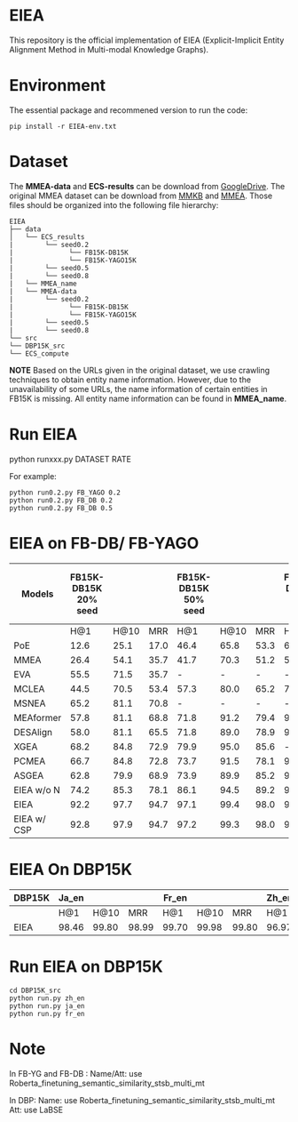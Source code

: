 # EIEA
This repository is the official implementation of EIEA (Explicit-Implicit Entity Alignment Method in Multi-modal Knowledge Graphs).


# Environment
The essential package and recommened version to run the code:
```
pip install -r EIEA-env.txt
```

# Dataset
The **MMEA-data** and **ECS-results** can be download from  [GoogleDrive](https://drive.google.com/drive/folders/1wfErYdAV93yxPtPHqkGanbmb_Ztv-LRU?usp=drive_link).
The original MMEA dataset can be download from  [MMKB](https://github.com/mniepert/mmkb) and [MMEA](https://github.com/lzxlin/mclea?tab=readme-ov-file).
Those files should be organized into the following file hierarchy:
```
EIEA
├── data
│   └── ECS_results
|        └── seed0.2
|              └── FB15K-DB15K
|              └── FB15K-YAGO15K
|        └── seed0.5
|        └── seed0.8
|   └── MMEA_name
|   └── MMEA-data
|        └── seed0.2
|              └── FB15K-DB15K
|              └── FB15K-YAGO15K
|        └── seed0.5
|        └── seed0.8
└── src
└── DBP15K_src
└── ECS_compute

```
**NOTE**
Based on the URLs given in the original dataset, we use crawling techniques to obtain entity name information. However, due to the unavailability of some URLs, the name information of certain entities in FB15K is missing. 
All entity name information can be found in **MMEA_name**.

# Run EIEA
python runxxx.py DATASET RATE 

For example: 
```
python run0.2.py FB_YAGO 0.2
python run0.2.py FB_DB 0.2
python run0.2.py FB_DB 0.5
```
# EIEA on FB-DB/ FB-YAGO

| Models         | FB15K-DB15K 20% seed |        |        | FB15K-DB15K 50% seed |        |        | FB15K-DB15K 80% seed |        |        | FB15K-YG15K 20% seed |        |        | FB15K-YG15K 50% seed |        |        | FB15K-YG15K 80% seed |        |        |
|----------------|----------------------|--------|--------|----------------------|--------|--------|----------------------|--------|--------|----------------------|--------|--------|----------------------|--------|--------|----------------------|--------|--------|
|                | H@1                  | H@10   | MRR    | H@1                  | H@10   | MRR    | H@1                  | H@10   | MRR    | H@1                  | H@10   | MRR    | H@1                  | H@10   | MRR    | H@1                  | H@10   | MRR    |
| PoE            | 12.6                 | 25.1   | 17.0   | 46.4                 | 65.8   | 53.3   | 66.6                 | 82.0   | 72.1   | 11.3                 | 22.9   | 15.4   | 34.7                 | 53.6   | 41.4   | 57.3                 | 74.6   | 63.5   |
| MMEA           | 26.4                 | 54.1   | 35.7   | 41.7                 | 70.3   | 51.2   | 59.0                 | 86.9   | 68.5   | 23.4                 | 48.0   | 31.7   | 40.3                 | 64.5   | 48.6   | 59.8                 | 83.9   | 68.2   |
| EVA            | 55.5                 | 71.5   | 35.7   | -                    | -      | -      | -                    | -      | -      | 10.2                 | 27.7   | 16.4   | 41.5                 | 60.3   | 48.5   | 53.7                 | 81.0   | 64.9   |
| MCLEA          | 44.5                 | 70.5   | 53.4   | 57.3                 | 80.0   | 65.2   | 73.0                 | 88.3   | 78.4   | 38.8                 | 64.1   | 47.4   | 57.4                 | 78.4   | 65.1   | 65.3                 | 83.5   | 71.5   |
| MSNEA          | 65.2                 | 81.1   | 70.8   | -                    | -      | -      | -                    | -      | -      | 44.2                 | 69.2   | 57.2   | 54.3                 | 75.9   | 61.6   | 65.3                 | 83.5   | 71.5   |
| MEAformer      | 57.8                 | 81.1   | 68.8   | 71.8                 | 91.2   | 79.4   | 92.1                 | 98.4   | 92.1   | 43.0                 | 61.2   | 51.2   | 47.8                 | 79.9   | 61.2   | 77.1                 | 88.7   | 82.7   |
| DESAlign       | 58.0                 | 81.1   | 65.5   | 71.8                 | 89.0   | 78.9   | 92.4                 | 98.4   | 92.1   | 47.1                 | 63.4   | 55.0   | 50.2                 | 77.7   | 61.7   | 77.0                 | 88.7   | 82.6   |
| XGEA           | 68.2                 | 84.8   | 72.9   | 79.9                 | 95.0   | 85.6   | -                    | -      | -      | 48.3                 | 64.4   | 57.9   | 61.2                 | 79.3   | 67.0   | 77.5                 | 94.6   | 84.7   |
| PCMEA          | 66.7                 | 84.8   | 72.8   | 73.7                 | 91.5   | 78.1   | 96.4                 | 100.0  | 85.8   | 51.4                 | 67.8   | 60.4   | 63.8                 | 85.8   | 72.1   | 75.5                 | 94.6   | 84.7   |
| ASGEA          | 62.8                 | 79.9   | 68.9   | 73.9                 | 89.9   | 85.2   | 92.7                 | 100.0  | 88.1   | 71.7                 | 84.8   | 77.6   | 71.9                 | 88.4   | 77.0   | 91.5                 | 98.8   | 91.1   |
| EIEA w/o N     | 74.2                 | 85.3   | 78.1   | 86.1                 | 94.5   | 89.2   | 94.5                 | 98.4   | 94.4   | 83.6                 | 94.1   | 86.9   | 86.7                 | 94.9   | 91.5   | 94.9                 | 99.8   | 98.9   |
| EIEA           | 92.2                 | 97.7   | 94.7   | 97.1                 | 99.4   | 98.0   | 99.7                 | 100.0  | 100.0  | 96.0                 | 97.7   | 97.0   | 98.2                 | 98.8   | 99.8   | 99.8                 | 100.0  | 99.8   |
| EIEA w/ CSP    | 92.8                 | 97.9   | 94.7   | 97.2                 | 99.3   | 98.0   | 99.7                 | 100.0  | 100.0  | 96.3                 | 98.8   | 97.2   | 97.6                 | 99.4   | 98.2   | 99.1                 | 99.9   | 99.1   |

# EIEA On DBP15K
| DBP15K  | Ja_en          |              |                |Fr_en         |                |              |Zh_en         |                |              |  
|---------|----------------|--------------|----------------|--------------|----------------|--------------|--------------|----------------|--------------|
|         | H@1            | H@10         | MRR            | H@1          | H@10           | MRR          | H@1          | H@10           | MRR          |
| EIEA    |   98.46        |   99.80      |   98.99        |   99.70      |   99.98        |   99.80      |   96.97      |   99.48        |   97.89      |

# Run EIEA on DBP15K
```
cd DBP15K_src
python run.py zh_en
python run.py ja_en
python run.py fr_en
```
# Note
In FB-YG and FB-DB :
  Name/Att: use Roberta_finetuning_semantic_similarity_stsb_multi_mt

In DBP:
  Name: use Roberta_finetuning_semantic_similarity_stsb_multi_mt
  Att: use LaBSE



